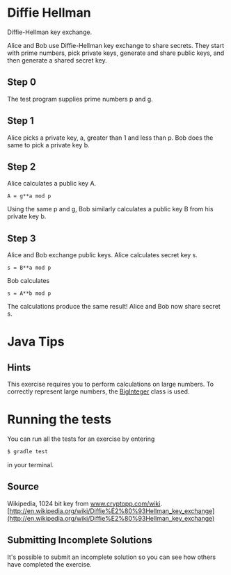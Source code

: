 # Diffie Hellman

Diffie-Hellman key exchange.

Alice and Bob use Diffie-Hellman key exchange to share secrets.  They
start with prime numbers, pick private keys, generate and share public
keys, and then generate a shared secret key.

## Step 0

The test program supplies prime numbers p and g.

## Step 1

Alice picks a private key, a, greater than 1 and less than p.  Bob does
the same to pick a private key b.

## Step 2

Alice calculates a public key A.

    A = g**a mod p

Using the same p and g, Bob similarly calculates a public key B from his
private key b.

## Step 3

Alice and Bob exchange public keys.  Alice calculates secret key s.

    s = B**a mod p

Bob calculates

    s = A**b mod p

The calculations produce the same result!  Alice and Bob now share
secret s.

# Java Tips

## Hints
This exercise requires you to perform calculations on large numbers. To correctly represent large numbers, the
[BigInteger](https://docs.oracle.com/javase/8/docs/api/java/math/BigInteger.html) class is used.


# Running the tests

You can run all the tests for an exercise by entering

```sh
$ gradle test
```

in your terminal.

## Source

Wikipedia, 1024 bit key from www.cryptopp.com/wiki. [http://en.wikipedia.org/wiki/Diffie%E2%80%93Hellman_key_exchange](http://en.wikipedia.org/wiki/Diffie%E2%80%93Hellman_key_exchange)

## Submitting Incomplete Solutions

It's possible to submit an incomplete solution so you can see how others have completed the exercise.
